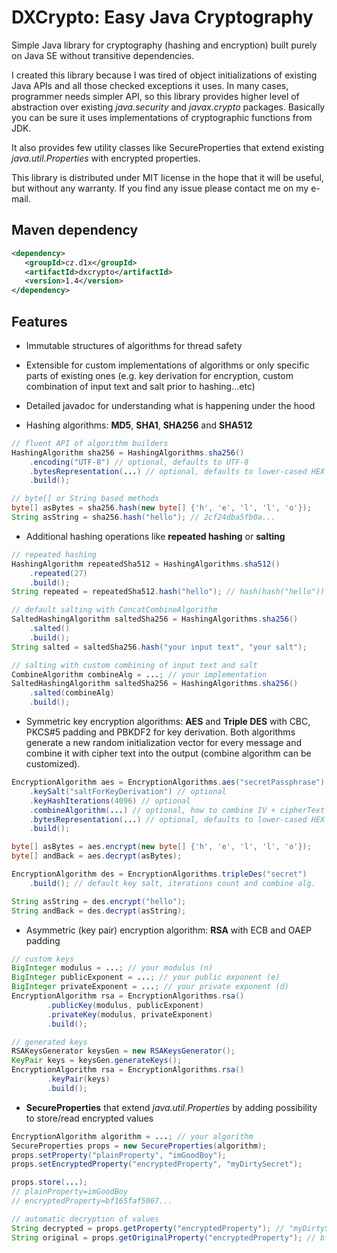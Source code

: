 DXCrypto: Easy Java Cryptography
================================
Simple Java library for cryptography (hashing and encryption) built purely on Java SE without transitive dependencies.

I created this library because I was tired of object initializations of existing Java APIs and all those checked
exceptions it uses. In many cases, programmer needs simpler API, so this library provides higher
level of abstraction over existing *java.security* and *javax.crypto* packages. Basically you can be sure it uses
implementations of cryptographic functions from JDK.

It also provides few utility classes like SecureProperties that extend existing *java.util.Properties* with
encrypted properties.

This library is distributed under MIT license in the hope that it will be useful, but without any warranty.
If you find any issue please contact me on my e-mail.

Maven dependency
----------------

```xml
<dependency>
   <groupId>cz.d1x</groupId>
   <artifactId>dxcrypto</artifactId>
   <version>1.4</version>
</dependency>
```

Features
--------

- Immutable structures of algorithms for thread safety

- Extensible for custom implementations of algorithms or only specific parts of existing ones (e.g. key derivation
for encryption, custom combination of input text and salt prior to hashing...etc)

- Detailed javadoc for understanding what is happening under the hood

- Hashing algorithms: **MD5**, **SHA1**, **SHA256** and **SHA512**

```java
// fluent API of algorithm builders
HashingAlgorithm sha256 = HashingAlgorithms.sha256()
    .encoding("UTF-8") // optional, defaults to UTF-8
    .bytesRepresentation(...) // optional, defaults to lower-cased HEX
    .build();

// byte[] or String based methods
byte[] asBytes = sha256.hash(new byte[] {'h', 'e', 'l', 'l', 'o'});
String asString = sha256.hash("hello"); // 2cf24dba5fb0a...
```
- Additional hashing operations like **repeated hashing** or **salting**

```java
// repeated hashing
HashingAlgorithm repeatedSha512 = HashingAlgorithms.sha512()
    .repeated(27)
    .build();
String repeated = repeatedSha512.hash("hello"); // hash(hash("hello")) ~ 27x

// default salting with ConcatCombineAlgorithm
SaltedHashingAlgorithm saltedSha256 = HashingAlgorithms.sha256()
    .salted()
    .build();
String salted = saltedSha256.hash("your input text", "your salt");

// salting with custom combining of input text and salt
CombineAlgorithm combineAlg = ...; // your implementation
SaltedHashingAlgorithm saltedSha256 = HashingAlgorithms.sha256()
    .salted(combineAlg)
    .build();
```

- Symmetric key encryption algorithms: **AES** and **Triple DES** with CBC, PKCS#5 padding and PBKDF2 for key derivation.
Both algorithms generate a new random initialization vector for every message and combine it with cipher text into the output
(combine algorithm can be customized).

```java
EncryptionAlgorithm aes = EncryptionAlgorithms.aes("secretPassphrase")
    .keySalt("saltForKeyDerivation") // optional
    .keyHashIterations(4096) // optional
    .combineAlgorithm(...) // optional, how to combine IV + cipherText
    .bytesRepresentation(...) // optional, defaults to lower-cased HEX
    .build();

byte[] asBytes = aes.encrypt(new byte[] {'h', 'e', 'l', 'l', 'o'});
byte[] andBack = aes.decrypt(asBytes);
```

```java
EncryptionAlgorithm des = EncryptionAlgorithms.tripleDes("secret")
    .build(); // default key salt, iterations count and combine alg.

String asString = des.encrypt("hello");
String andBack = des.decrypt(asString);
```

- Asymmetric (key pair) encryption algorithm: **RSA** with ECB and OAEP padding

```java
// custom keys
BigInteger modulus = ...; // your modulus (n)
BigInteger publicExponent = ...; // your public exponent (e)
BigInteger privateExponent = ...; // your private exponent (d)
EncryptionAlgorithm rsa = EncryptionAlgorithms.rsa()
        .publicKey(modulus, publicExponent)
        .privateKey(modulus, privateExponent)
        .build();
```

```java
// generated keys
RSAKeysGenerator keysGen = new RSAKeysGenerator();
KeyPair keys = keysGen.generateKeys();
EncryptionAlgorithm rsa = EncryptionAlgorithms.rsa()
        .keyPair(keys)
        .build();
```

- **SecureProperties** that extend *java.util.Properties* by adding possibility to store/read encrypted values

```java
EncryptionAlgorithm algorithm = ...; // your algorithm
SecureProperties props = new SecureProperties(algorithm);
props.setProperty("plainProperty", "imGoodBoy");
props.setEncryptedProperty("encryptedProperty", "myDirtySecret");

props.store(...);
// plainProperty=imGoodBoy
// encryptedProperty=bf165faf5067...

// automatic decryption of values
String decrypted = props.getProperty("encryptedProperty"); // "myDirtySecret"
String original = props.getOriginalProperty("encryptedProperty"); // bf165...
```